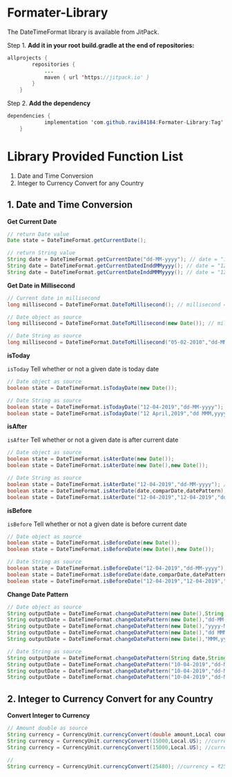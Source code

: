 # Formater-Library


The DateTimeFormat library is available from JitPack.

Step 1. **Add it in your root build.gradle at the end of repositories:**
```java
allprojects {
		repositories {
			...
			maven { url 'https://jitpack.io' }
		}
	}
 ```
 
Step 2. **Add the dependency**
```java
dependencies {
	        implementation 'com.github.ravi84184:Formater-Library:Tag'
	}
  ```
# Library Provided Function List
  1. Date and Time Conversion
  2. Integer to Currency Convert for any Country
  
## 1. Date and Time Conversion
**Get Current Date**

```java
// return Date value
Date state = DateTimeFormat.getCurrentDate();

// return String value
String date = DateTimeFormat.getCurrentDate("dd-MM-yyyy"); // date = "12-04-2019"
String date = DateTimeFormat.getCurrentDatedInddMMyyyy(); // date = "12/04/2019"
String date = DateTimeFormat.getCurrentDateInddMMMyyyy(); // date = "12 April 2019"
```

**Get Date in Millisecond**
```java
// Current date in millisecond 
long millisecond = DateTimeFormat.DateToMillisecond(); // millisecond = 1555698600000

// Date object as source
long millisecond = DateTimeFormat.DateToMillisecond(new Date()); // millisecond = 1555698600000

// Date String as source
long millisecond = DateTimeFormat.DateToMillisecond("05-02-2010","dd-MM-yyyy"); millisecond = 1265308200000

```

**isToday**

```isToday``` Tell whether or not a given date is today date

```java
// Date object as source
boolean state = DateTimeFormat.isTodayDate(new Date());

// Date String as source
boolean state = DateTimeFormat.isTodayDate("12-04-2019","dd-MM-yyyy");
boolean state = DateTimeFormat.isTodayDate("12 April,2019","dd MMM,yyyy");
```


**isAfter**

```isAfter``` Tell whether or not a given date is after current date

```java
// Date object as source
boolean state = DateTimeFormat.isAterDate(new Date());
boolean state = DateTimeFormat.isAterDate(new Date(),new Date());

// Date String as source
boolean state = DateTimeFormat.isAterDate("12-04-2019","dd-MM-yyyy"); // with current date
boolean state = DateTimeFormat.isAterDate(date,comparDate,datePattern); // with your date
boolean state = DateTimeFormat.isAterDate("12-04-2019","12-04-2019","dd-MM-yyyy"); // with your date
```
  
**isBefore**

```isBefore``` Tell whether or not a given date is before current date

```java
// Date object as source
boolean state = DateTimeFormat.isBeforeDate(new Date());
boolean state = DateTimeFormat.isBeforeDate(new Date(),new Date());

// Date String as source
boolean state = DateTimeFormat.isBeforeDate("12-04-2019","dd-MM-yyyy"); // with current date
boolean state = DateTimeFormat.isBeforeDate(date,comparDate,datePattern); // with your date
boolean state = DateTimeFormat.isBeforeDate("12-04-2019","12-04-2019","dd-MM-yyyy"); // with your date
```

**Change Date Pattern**
```java
// Date object as source
String outputDate = DateTimeFormat.changeDatePattern(new Date(),String pattern);
String outputDate = DateTimeFormat.changeDatePattern(new Date(),"dd-MM-yyyy"); // outputDate = "12-04-2019"
String outputDate = DateTimeFormat.changeDatePattern(new Date(),"yyyy-MM-dd"); // outputDate = "2019-04-12"
String outputDate = DateTimeFormat.changeDatePattern(new Date(),"dd MMM yyyy"); //outputDate = "12 Aptil 2019"
String outputDate = DateTimeFormat.changeDatePattern(new Date(),"MMM,yyyy"); //outputDate = "April 2019"

// Date String as source
String outputDate = DateTimeFormat.changeDatePattern(String date,String inputDatePattern,String ouputDatePattern); //outputDate = "April 2019"
String outputDate = DateTimeFormat.changeDatePattern("10-04-2019","dd-MM-yyyy","yyyy-MM-dd");// outputDate = "2019-04-10"
String outputDate = DateTimeFormat.changeDatePattern("10-04-2019","dd-MM-yyyy","yyyy/MM/dd");// outputDate = "2019/04/10"
String outputDate = DateTimeFormat.changeDatePattern("10-04-2019","dd-MM-yyyy","MMM-yyyy");// outputDate = "April-2019"
```


## 2. Integer to Currency Convert for any Country
**Convert Integer to Currency**
```java
// Amount double as source 
String currency = CurrencyUnit.currencyConvert(double amount,Local country);
String currency = CurrencyUnit.currencyConvert(15000,Local.US); //currency = $ 15,000
String currency = CurrencyUnit.currencyConvert(15000,Local.US); //currency = $ 15,000

// 
String currency = CurrencyUnit.currencyConvert(25480); //currency = ₹25,480

```




